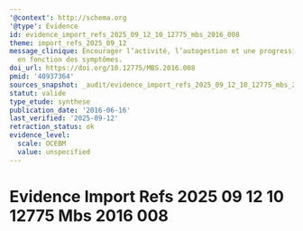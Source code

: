 ```yaml
---
'@context': http://schema.org
'@type': Evidence
id: evidence_import_refs_2025_09_12_10_12775_mbs_2016_008
theme: import_refs_2025_09_12
message_clinique: Encourager l’activité, l’autogestion et une progression graduée
  en fonction des symptômes.
doi_url: https://doi.org/10.12775/MBS.2016.008
pmid: '40937364'
sources_snapshot: _audit/evidence_import_refs_2025_09_12_10_12775_mbs_2016_008.json
statut: valide
type_etude: synthese
publication_date: '2016-06-16'
last_verified: '2025-09-12'
retraction_status: ok
evidence_level:
  scale: OCEBM
  value: unspecified
---
```

# Evidence Import Refs 2025 09 12 10 12775 Mbs 2016 008

